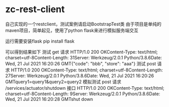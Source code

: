 # zc-rest-client
自己实现的一个restclient，测试案例请启动BootstrapTest类
由于项目是单纯的maven项目，简单起见，使用了python flask来进行模拟服务端交互

运行需要安装flask
pip install flask

可以得到结果如下
测试 get 请求
HTTP/1.0 200 OKContent-Type: text/html; charset=utf-8Content-Length: 31Server: Werkzeug/2.0.1 Python/3.8.6Date: Wed, 21 Jul 2021 16:20:26 GMT{"code": "bbb", "store": "aaa"}
测试 post 请求
HTTP/1.0 200 OKContent-Type: text/html; charset=utf-8Content-Length: 27Server: Werkzeug/2.0.1 Python/3.8.6Date: Wed, 21 Jul 2021 16:20:26 GMTquery1=query1&query2=query2
模拟测试 post 请求 /services/actuator/shutdown 接口
HTTP/1.0 200 OKContent-Type: text/html; charset=utf-8Content-Length: 9Server: Werkzeug/2.0.1 Python/3.8.6Date: Wed, 21 Jul 2021 16:20:28 GMTshut down